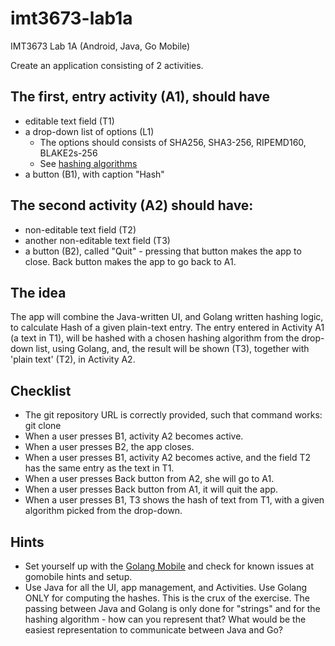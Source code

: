 # imt3673-lab1a
IMT3673 Lab 1A (Android, Java, Go Mobile) 

Create an application consisting of 2 activities. 

## The first, entry activity (A1), should have
* editable text field (T1)
* a drop-down list of options (L1)
  * The options should consists of SHA256, SHA3-256, RIPEMD160, BLAKE2s-256
  * See [hashing algorithms](https://golang.org/pkg/crypto/#Hash) 
* a button (B1), with caption "Hash"

## The second activity (A2) should have:
* non-editable text field (T2)
* another non-editable text field (T3)
* a button (B2), called "Quit" - pressing that button makes the app to close. Back button makes the app to go back to A1.

## The idea
The app will combine the Java-written UI, and Golang written hashing logic, to calculate Hash of a given plain-text entry. The entry entered in Activity A1 (a text in T1), will be hashed with a chosen hashing algorithm from the drop-down list, using Golang, and, the result will be shown (T3), together with 'plain text' (T2), in Activity A2.

## Checklist
* The git repository URL is correctly provided, such that command works: git clone <url>
* When a user presses B1, activity A2 becomes active.
* When a user presses B2, the app closes.
* When a user presses B1, activity A2 becomes active, and the field T2 has the same entry as the text in T1.
* When a user presses Back button from A2, she will go to A1.
* When a user presses Back button from A1, it will quit the app.
* When a user presses B1, T3 shows the hash of text from T1, with a given algorithm picked from the drop-down.

## Hints
* Set yourself up with the [Golang Mobile](https://github.com/golang/go/wiki/Mobile) and check for known issues at gomobile hints and setup.
* Use Java for all the UI, app management, and Activities. Use Golang ONLY for computing the hashes. This is the crux of the exercise. The passing between Java and Golang is only done for "strings" and for the hashing algorithm - how can you represent that? What would be the easiest representation to communicate between Java and Go?
